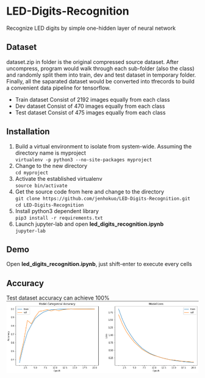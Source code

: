 # LED-Digits-Recognition
Recognize LED digits by simple one-hidden layer of neural network

## Dataset
dataset.zip in folder is the original compressed source dataset. After uncompress, program would walk through each sub-folder (also the class) and randomly split them into train, dev and test dataset in temporary folder. Finally, all the saparated dataset would be converted into tfrecords to build a convenient data pipeline for tensorflow.

- Train dataset
Consist of 2192 images equally from each class
- Dev dataset
Consist of 470 images equally from each class
- Test dataset
Consist of 475 images equally from each class

## Installation
1. Build a virtual environment to isolate from system-wide. Assuming the directory name is myproject  
`virtualenv -p python3 --no-site-packages myproject`
1. Change to the new directory  
`cd myproject`
1. Activate the established virtualenv  
`source bin/activate`
1. Get the source code from here and change to the directory  
`git clone https://github.com/jenhokuo/LED-Digits-Recognition.git`  
`cd LED-Digits-Recognition`
1. Install python3 dependent library  
`pip3 install -r requirements.txt`
1. Launch jupyter-lab and open **led_digits_recognition.ipynb**  
`jupyter-lab`

## Demo
Open **led_digits_recognition.ipynb**, just shift-enter to execute every cells

## Accuracy
Test dataset accuracy can achieve 100%
![ ](accuracy.png  "Accuracy")